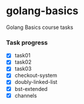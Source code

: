 # golang-basics
Golang Basics course tasks

### Task progress

- [X] task01
- [X] task02
- [X] task03
- [X] checkout-system
- [X] doubly-linked-list
- [X] bst-extended
- [X] channels
